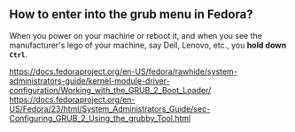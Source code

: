 ## How to enter into the grub menu in Fedora?
When you power on your machine or reboot it, and when you see the manufacturer's lego of your machine, say Dell, Lenovo, etc.,
you **hold down `Ctrl`**.



https://docs.fedoraproject.org/en-US/fedora/rawhide/system-administrators-guide/kernel-module-driver-configuration/Working_with_the_GRUB_2_Boot_Loader/
https://docs.fedoraproject.org/en-US/Fedora/23/html/System_Administrators_Guide/sec-Configuring_GRUB_2_Using_the_grubby_Tool.html








